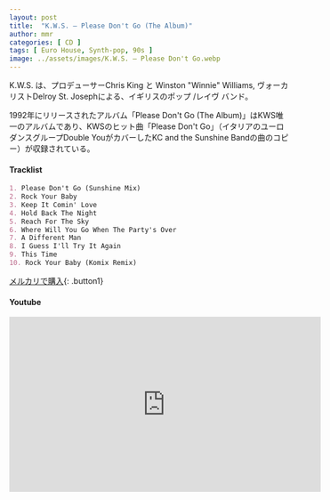 ```yaml
---
layout: post
title:  "K.W.S. – Please Don't Go (The Album)"
author: mmr
categories: [ CD ]
tags: [ Euro House, Synth-pop, 90s ]
image: ../assets/images/K.W.S. – Please Don't Go.webp
---
```


K.W.S. は、プロデューサーChris King と Winston "Winnie" Williams, ヴォーカリストDelroy St. Josephによる、イギリスのポップ /レイヴ バンド。

1992年にリリースされたアルバム「Please Don't Go (The Album)」はKWS唯一のアルバムであり、KWSのヒット曲「Please Don't Go」（イタリアのユーロダンスグループDouble YouがカバーしたKC and the Sunshine Bandの曲のコピー）が収録されている。

#### Tracklist
```md
1. Please Don't Go (Sunshine Mix)
2. Rock Your Baby
3. Keep It Comin' Love
4. Hold Back The Night
5. Reach For The Sky
6. Where Will You Go When The Party's Over
7. A Different Man
8. I Guess I'll Try It Again
9. This Time
10. Rock Your Baby (Komix Remix)
```

[メルカリで購入](https://jp.mercari.com/item/m91010130544?afid=6142608987){: .button1}

#### Youtube
<iframe width="560" height="315" src="https://www.youtube.com/embed/glWQc8tgYQA?si=gBCi6lYSYH78-bjE" title="YouTube video player" frameborder="0" allow="accelerometer; autoplay; clipboard-write; encrypted-media; gyroscope; picture-in-picture; web-share" referrerpolicy="strict-origin-when-cross-origin" allowfullscreen></iframe>